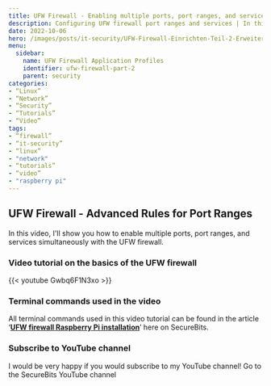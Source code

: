 ```yaml
---
title: UFW Firewall - Enabling multiple ports, port ranges, and services | Part 2
description: Configuring UFW firewall port ranges and services | In this video, I will show you how to configure the advanced settings.
date: 2022-10-06
hero: /images/posts/it-security/UFW-Firewall-Einrichten-Teil-2-Erweiterte-Regeln-2.png
menu:
  sidebar:
    name: UFW Firewall Application Profiles
    identifier: ufw-firewall-part-2
    parent: security
categories:
- “Linux”
- “Network”
- “Security”
- “Tutorials”
- “Video”
tags:
- “firewall”
- “it-security”
- “linux”
- "network"
- “tutorials”
- “video”
- "raspberry pi"
---
```

## UFW Firewall - Advanced Rules for Port Ranges
In this video, I'll show you how to enable multiple ports, port ranges, and services simultaneously with the UFW firewall.
### Video tutorial on the basics of the UFW firewall
{{< youtube Gwbq6F1N3xo >}}
### Terminal commands used in the video
All terminal commands used in this video tutorial can be found in the article ‘**[UFW firewall Raspberry Pi installation](https://secure-bits.org/ufw-firewall-raspberry-pi/)**’ here on SecureBits.
### Subscribe to YouTube channel
I would be very happy if you would subscribe to my YouTube channel!
Go to the SecureBits YouTube channel
